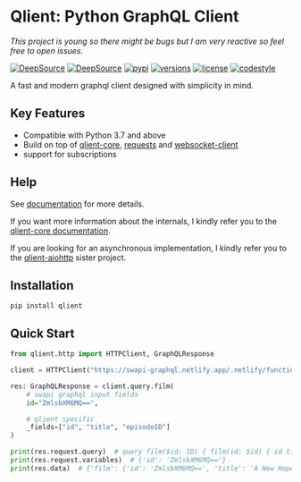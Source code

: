 # Qlient: Python GraphQL Client

_This project is young so there might be bugs but I am very reactive so feel free to open issues._

[![DeepSource](https://deepsource.io/gh/qlient-org/python-qlient.svg/?label=active+issues&token=2ZJ0b1dinekjVtwgJHSy286C)](https://deepsource.io/gh/qlient-org/python-qlient/?ref=repository-badge)
[![DeepSource](https://deepsource.io/gh/qlient-org/python-qlient.svg/?label=resolved+issues&token=2ZJ0b1dinekjVtwgJHSy286C)](https://deepsource.io/gh/qlient-org/python-qlient/?ref=repository-badge)
[![pypi](https://img.shields.io/pypi/v/qlient.svg)](https://pypi.python.org/pypi/qlient)
[![versions](https://img.shields.io/pypi/pyversions/qlient.svg)](https://github.com/qlient-org/python-qlient)
[![license](https://img.shields.io/github/license/qlient-org/python-qlient.svg)](https://github.com/qlient-org/python-qlient/blob/master/LICENSE)
[![codestyle](https://img.shields.io/badge/code%20style-black-black)](https://github.com/psf/black)

A fast and modern graphql client designed with simplicity in mind.

## Key Features

* Compatible with Python 3.7 and above
* Build on top of
  [qlient-core](https://github.com/qlient-org/python-qlient-core),
  [requests](https://github.com/psf/requests)
  and [websocket-client](https://github.com/websocket-client/websocket-client/)
* support for subscriptions

## Help

See [documentation](https://qlient-org.github.io/python-qlient/) for more details.

If you want more information about the internals,
I kindly refer you to the [qlient-core documentation](https://qlient-org.github.io/python-qlient-core/).

If you are looking for an asynchronous implementation,
I kindly refer you to the [qlient-aiohttp](https://github.com/qlient-org/python-qlient-aiohttp) sister project.

## Installation

```shell
pip install qlient
```

## Quick Start

````python
from qlient.http import HTTPClient, GraphQLResponse

client = HTTPClient("https://swapi-graphql.netlify.app/.netlify/functions/index")

res: GraphQLResponse = client.query.film(
    # swapi graphql input fields
    id="ZmlsbXM6MQ==",

    # qlient specific
    _fields=["id", "title", "episodeID"]
)

print(res.request.query)  # query film($id: ID) { film(id: $id) { id title episodeID } }
print(res.request.variables)  # {'id': 'ZmlsbXM6MQ=='}
print(res.data)  # {'film': {'id': 'ZmlsbXM6MQ==', 'title': 'A New Hope', 'episodeID': 4}}
````
